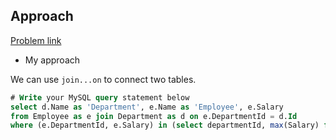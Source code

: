 ## Approach

[Problem link](https://leetcode.com/problems/department-highest-salary/)

- My approach

We can use `join...on` to connect two tables.

```sql
# Write your MySQL query statement below
select d.Name as 'Department', e.Name as 'Employee', e.Salary
from Employee as e join Department as d on e.DepartmentId = d.Id
where (e.DepartmentId, e.Salary) in (select departmentId, max(Salary) from Employee group by DepartmentId);
```
